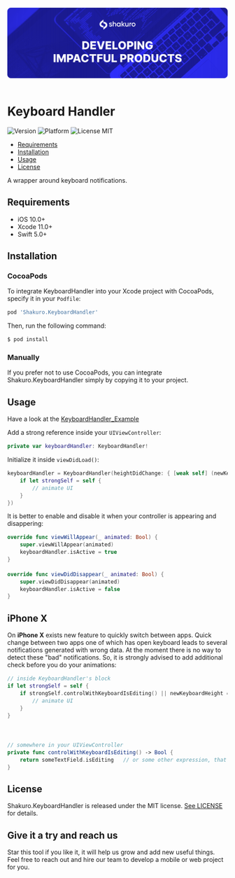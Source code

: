 ![Shakuro KeyboardHandler](Resources/title_image.png)
<br><br>
# Keyboard Handler
![Version](https://img.shields.io/badge/version-1.0.0-blue.svg)
![Platform](https://img.shields.io/badge/platform-iOS-lightgrey.svg)
![License MIT](https://img.shields.io/badge/license-MIT-green.svg)

- [Requirements](#requirements)
- [Installation](#installation)
- [Usage](#usage)
- [License](#license)

A wrapper around keyboard notifications.

## Requirements

- iOS 10.0+
- Xcode 11.0+
- Swift 5.0+

## Installation

### CocoaPods

To integrate KeyboardHandler into your Xcode project with CocoaPods, specify it in your `Podfile`:

```ruby
pod 'Shakuro.KeyboardHandler'
```

Then, run the following command:

```bash
$ pod install
```

### Manually

If you prefer not to use CocoaPods, you can integrate Shakuro.KeyboardHandler simply by copying it to your project.

## Usage

Have a look at the [KeyboardHandler_Example](https://github.com/shakurocom/KeyboardHandler/tree/main/KeyboardHandlerExample)

Add a strong reference inside your `UIViewController`:

```swift
private var keyboardHandler: KeyboardHandler!
```

Initialize it inside `viewDidLoad()`:

```swift
keyboardHandler = KeyboardHandler(heightDidChange: { [weak self] (newKeyboardHeight: CGFloat, animationDuration: TimeInterval) in
    if let strongSelf = self {
        // animate UI
    }
})
```

It is better to enable and disable it when your controller is appearing and disappering:

```swift
override func viewWillAppear(_ animated: Bool) {
    super.viewWillAppear(animated)
    keyboardHandler.isActive = true
}

override func viewDidDisappear(_ animated: Bool) {
    super.viewDidDisappear(animated)
    keyboardHandler.isActive = false
}
```

## iPhone X

On **iPhone X** exists new feature to quickly switch between apps. Quick change between two apps one of which has open keyboard leads to several notifications generated with wrong data. At the moment there is no way to detect these "bad" notifications. So, it is strongly advised to add additional check before you do your animations:

```swift
// inside KeyboardHandler's block
if let strongSelf = self {
    if strongSelf.controlWithKeyboardIsEditing() || newKeyboardHeight == 0 {
        // animate UI
    }
}



// somewhere in your UIViewController
private func controlWithKeyboardIsEditing() -> Bool {
    return someTextField.isEditing   // or some other expression, that suits your needs
}
```

## License

Shakuro.KeyboardHandler is released under the MIT license. [See LICENSE](https://github.com/shakurocom/KeyboardHandler/blob/main/LICENSE.md) for details.

## Give it a try and reach us

Star this tool if you like it, it will help us grow and add new useful things. 
Feel free to reach out and hire our team to develop a mobile or web project for you.
